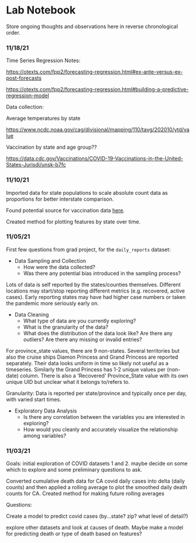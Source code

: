 # Lab Notebook 

Store ongoing thoughts and observations here in reverse chronological order. 


### 11/18/21

Time Series Regression Notes:


https://otexts.com/fpp2/forecasting-regression.html#ex-ante-versus-ex-post-forecasts

https://otexts.com/fpp2/forecasting-regression.html#building-a-predictive-regression-model


Data collection:

Average temperatures by state

https://www.ncdc.noaa.gov/cag/divisional/mapping/110/tavg/202010/ytd/value

Vaccination by state and age group?? 

https://data.cdc.gov/Vaccinations/COVID-19-Vaccinations-in-the-United-States-Jurisdi/unsk-b7fc


### 11/10/21

Imported data for state populations to scale absolute count data as proportions for better interstate comparison. 

Found potential source for vaccination data [here](https://covid.cdc.gov/covid-data-tracker/#vaccinations_vacc-total-admin-rate-total).

Created method for plotting features by state over time. 

### 11/05/21

First few questions from grad project, 
for the `daily_reports` dataset: 
* Data Sampling and Collection
    * How were the data collected?
    * Was there any potential bias introduced in the sampling process?

Lots of data is self reported by the states/counties themselves. Different locations may start/stop reporting different metrics (e.g. recovered, active cases). Early reporting states may have had higher case numbers or taken the pandemic more seriously early on. 

* Data Cleaning
    * What type of data are you currently exploring?
    * What is the granularity of the data?
    * What does the distribution of the data look like? Are there any outliers? Are there any missing or invalid entries?

For province_state values, there are 9 non-states. Several territories but also the cruise ships Diamon Princess and Grand Princess are reported separately. Their data looks uniform in time so likely not useful as a timeseries. Similarly the Grand Princess has 1-2 unique values per (non-date) column. There is also a 'Recovered' Province_State value with its own unique UID but unclear what it belongs to/refers to.  

Granularity: Data is reported per state/province and typically once per day, with varied start times. 

* Exploratory Data Analysis
    * Is there any correlation between the variables you are interested in exploring?
    * How would you cleanly and accurately visualize the relationship among variables?

### 11/03/21 

Goals: initial exploration of COVID datasets 1 and 2. maybe decide on some which to explore and some preliminary questions to ask. 

Converted cumulative death data for CA covid daily cases into delta (daily counts) and then applied a rolling average to plot the smoothed daily death counts for CA. Created method for making future rolling averages 

Questions: 

Create a model to predict covid cases (by...state? zip? what level of detail?)

explore other datasets and look at causes of death. Maybe make a model for predicting death or type of death based on features? 